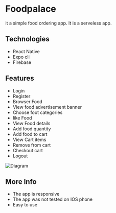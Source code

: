 # Foodpalace
it a simple food ordering app. It is a serveless app.
## Technologies
- React Native
- Expo cli
- Firebase

## Features
- Login
- Register
- Browser Food
- View food advertisement banner
- Choose foot categories
- like Food
- View Food details
- Add food quantity
- Add food to cart
- View Cart items
- Remove from cart
- Checkout cart
- Logout

![Diagram](https://github.com/Matt-Matthews/foodpalace/assets/65659429/740217cb-e95f-4ff3-950c-fdeaff144adc)

## More Info
- The app  is responsive
- The app was not tested on IOS phone
- Easy to use
  

